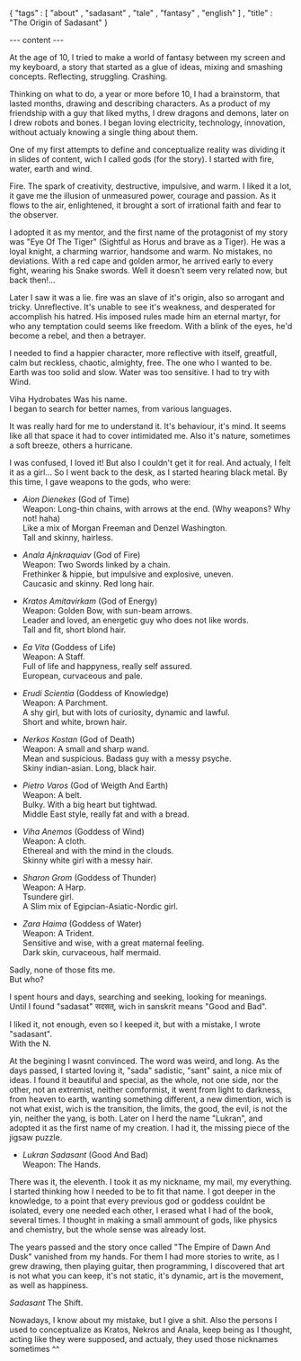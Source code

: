 { "tags" : [
    "about"
  , "sadasant"
  , "tale"
  , "fantasy"
  , "english"
  ]
, "title" : "The Origin of Sadasant"
}

--- content ---

At the age of 10, I tried to make a world of fantasy between my screen and my keyboard, a story that started as a glue of ideas, mixing and smashing concepts. Reflecting, struggling. Crashing.

Thinking on what to do, a year or more before 10, I had a brainstorm, that lasted months, drawing and describing characters. As a product of my friendship with a guy that liked myths, I drew dragons and demons, later on I drew robots and bones. I began loving electricity, technology, innovation, without actualy knowing a single thing about them.

One of my first attempts to define and conceptualize reality was dividing it in slides of content, wich I called gods (for the story). I started with fire, water, earth and wind.

Fire. The spark of creativity, destructive, impulsive, and warm. I liked it a lot, it gave me the illusion of unmeasured power, courage and passion. As it flows to the air, enlightened, it brought a sort of irrational faith and fear to the observer.

I adopted it as my mentor, and the first name of the protagonist of my story was "Eye Of The Tiger" (Sightful as Horus and brave as a Tiger). He was a loyal knight, a charming warrior, handsome and warm. No mistakes, no deviations. With a red cape and golden armor, he arrived early to every fight, wearing his Snake swords. Well it doesn't seem very related now, but back then!...

Later I saw it was a lie. fire was an slave of it's origin, also so arrogant and tricky. Unreflective. It's unable to see it's weakness, and desperated for accomplish his hatred. His imposed rules made him an eternal martyr, for who any temptation could seems like freedom. With a blink of the eyes, he'd become a rebel, and then a betrayer.

I needed to find a happier character, more reflective with itself, greatfull, calm but reckless, chaotic, almighty, free. The one who I wanted to be. Earth was too solid and slow. Water was too sensitive. I had to try with Wind.

Viha Hydrobates Was his name.  
I began to search for better names, from various languages.

It was really hard for me to understand it. It's behaviour, it's mind. It seems like all that space it had to cover intimidated me. Also it's nature, sometimes a soft breeze, others a hurricane.

I was confused, I loved it! But also I couldn't get it for real. And actualy, I felt it as a girl... So I went back to the desk, as I started hearing black metal.
By this time, I gave weapons to the gods, who were:


- *Aion Dienekes* (God of Time)  
    Weapon: Long-thin chains, with arrows at the end. (Why weapons? Why not! haha)  
    Like a mix of Morgan Freeman and Denzel Washington.  
    Tall and skinny, hairless.

- *Anala Ajnkraquiav* (God of Fire)  
    Weapon: Two Swords linked by a chain.  
    Frethinker & hippie, but impulsive and explosive, uneven.  
    Caucasic and skinny. Red long hair.

- *Kratos Amitavirkam* (God of Energy)  
    Weapon: Golden Bow, with sun-beam arrows.  
    Leader and loved, an energetic guy who does not like words.  
    Tall and fit, short blond hair.

- *Ea Vita* (Goddess of Life)  
    Weapon: A Staff.  
    Full of life and happyness, really self assured.  
    European, curvaceous and pale.

- *Erudi Scientia* (Goddess of Knowledge)  
    Weapon: A Parchment.  
    A shy girl, but with lots of curiosity, dynamic and lawful.  
    Short and white, brown hair.

- *Nerkos Kostan* (God of Death)  
    Weapon: A small and sharp wand.  
    Mean and suspicious. Badass guy with a messy psyche.  
    Skiny indian-asian. Long, black hair.

- *Pietro Varos* (God of Weigth And Earth)  
    Weapon: A belt.  
    Bulky. With a big heart but tightwad.  
    Middle East style, really fat and with a bread.

- *Viha Anemos* (Goddess of Wind)  
    Weapon: A cloth.  
    Ethereal and with the mind in the clouds.  
    Skinny white girl with a messy hair.

- *Sharon Grom* (Goddess of Thunder)  
    Weapon: A Harp.  
    Tsundere girl.  
    A Slim mix of Egipcian-Asiatic-Nordic girl.

- *Zara Haima* (Goddess of Water)  
    Weapon: A Trident.  
    Sensitive and wise, with a great maternal feeling.  
    Dark skin, curvaceous, half mermaid.

Sadly, none of those fits me.  
But who?

I spent hours and days, searching and seeking, looking for meanings.  
Until I found "sadasat" सदसत्, wich in sanskrit means "Good and Bad".

I liked it, not enough, even so I keeped it, but with a mistake, I wrote "sadasant".  
With the N.

At the begining I wasnt convinced. The word was weird, and long. As the days passed, I started loving it, "sada" sadistic, "sant" saint, a nice mix of ideas. I found it beautiful and special, as the whole, not one side, nor the other, not an extremist, neither comformist, it went from light to darkness, from heaven to earth, wanting something different, a new dimention, wich is not what exist, wich is the transition, the limits, the good, the evil, is not the yin, neither the yang, is both. Later on I herd the name "Lukran", and adopted it as the first name of my creation. I had it, the missing piece of the jigsaw puzzle.

- *Lukran Sadasant* (Good And Bad)  
    Weapon: The Hands.

There was it, the eleventh.
I took it as my nickname, my mail, my everything. I started thinking how I needed to be to fit that name. I got deeper in the knowledge, to a point that every previous god or goddess couldnt be isolated, every one needed each other, I erased what I had of the book, several times. I thought in making a small ammount of gods, like physics and chemistry, but the whole sense was already lost.

The years passed and the story once called "The Empire of Dawn And Dusk" vanished from my hands. For them I had more stories to write, as I grew drawing, then playing guitar, then programming, I discovered that art is not what you can keep, it's not static, it's dynamic, art is the movement, as well as happiness.

*Sadasant* The Shift.

Nowadays, I know about my mistake, but I give a shit. Also the persons I used to conceptualize as Kratos, Nekros and Anala, keep being as I thought, acting like they were supposed, and actualy, they used those nicknames sometimes ^^

